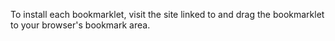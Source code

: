 To install each bookmarklet, visit the site linked to and drag the bookmarklet to your browser's bookmark area.
